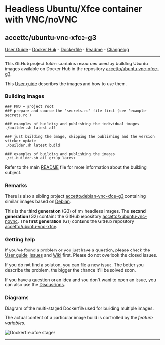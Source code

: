 # Headless Ubuntu/Xfce container with VNC/noVNC

## accetto/ubuntu-vnc-xfce-g3

[User Guide][this-user-guide] - [Docker Hub][this-docker] - [Dockerfile][this-dockerfile] - [Readme][this-readme] - [Changelog][this-changelog]

***

This GitHub project folder contains resources used by building Ubuntu images available on Docker Hub in the repository [accetto/ubuntu-vnc-xfce-g3][this-docker].

This [User guide][this-user-guide] describes the images and how to use them.

### Building images

```shell
### PWD = project root
### prepare and source the 'secrets.rc' file first (see 'example-secrets.rc')

### examples of building and publishing the individual images
./builder.sh latest all

### just building the image, skipping the publishing and the version sticker update
./builder.sh latest build

### examples of building and publishing the images
./ci-builder.sh all group latest
```

Refer to the main [README][this-readme] file for more information about the building subject.

### Remarks

There is also a sibling project [accetto/debian-vnc-xfce-g3][accetto-github-debian-vnc-xfce-g3] containing similar images based on [Debian][docker-debian].

This is the **third generation** (G3) of my headless images.
The **second generation** (G2) contains the GitHub repository [accetto/xubuntu-vnc-novnc][accetto-github-xubuntu-vnc-novnc].
The **first generation** (G1) contains the GitHub repository [accetto/ubuntu-vnc-xfce][accetto-github-ubuntu-vnc-xfce].

### Getting help

If you've found a problem or you just have a question, please check the [User guide][this-user-guide], [Issues][this-issues] and [Wiki][this-wiki] first.
Please do not overlook the closed issues.

If you do not find a solution, you can file a new issue.
The better you describe the problem, the bigger the chance it'll be solved soon.

If you have a question or an idea and you don't want to open an issue, you can also use the [Discussions][this-discussions].

### Diagrams

Diagram of the multi-staged Dockerfile used for building multiple images.

The actual content of a particular image build is controlled by the *feature variables*.

![Dockerfile.xfce stages][this-diagram-dockerfile-stages]

***

[this-user-guide]: https://accetto.github.io/user-guide-g3/

[this-readme]: https://github.com/accetto/ubuntu-vnc-xfce-g3/blob/master/README.md

[this-changelog]: https://github.com/accetto/ubuntu-vnc-xfce-g3/blob/master/CHANGELOG.md

[this-discussions]: https://github.com/accetto/ubuntu-vnc-xfce-g3/discussions

[this-issues]: https://github.com/accetto/ubuntu-vnc-xfce-g3/issues

[this-wiki]: https://github.com/accetto/ubuntu-vnc-xfce-g3/wiki

[this-docker]: https://hub.docker.com/r/accetto/ubuntu-vnc-xfce-g3/

[this-dockerfile]: https://github.com/accetto/ubuntu-vnc-xfce-g3/blob/master/docker/Dockerfile.xfce.22-04

[this-diagram-dockerfile-stages]: https://raw.githubusercontent.com/accetto/ubuntu-vnc-xfce-g3/master/docker/doc/images/Dockerfile.xfce.png

[accetto-github-debian-vnc-xfce-g3]: https://github.com/accetto/debian-vnc-xfce-g3

[accetto-github-xubuntu-vnc-novnc]: https://github.com/accetto/xubuntu-vnc-novnc/

[accetto-github-ubuntu-vnc-xfce]: https://github.com/accetto/ubuntu-vnc-xfce

[docker-debian]: https://hub.docker.com/_/debian/
